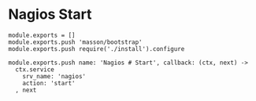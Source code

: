 
# Nagios Start

    module.exports = []
    module.exports.push 'masson/bootstrap'
    module.exports.push require('./install').configure

    module.exports.push name: 'Nagios # Start', callback: (ctx, next) ->
      ctx.service
        srv_name: 'nagios'
        action: 'start'
      , next
